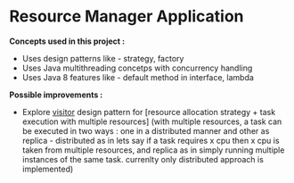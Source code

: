 # Resource Manager Application

**Concepts used in this project :**

- Uses design patterns like - strategy, factory
- Uses Java multithreading concetps with concurrency handling
- Uses Java 8 features like - default method in interface, lambda

**Possible improvements :**
- Explore [visitor](https://refactoring.guru/design-patterns/visitor) design pattern for [resource allocation strategy + task execution with multiple resources] (with multiple resources, a task can be executed in two ways : one in a distributed manner and other as replica - distributed as in lets say if a task requires x cpu then x cpu is taken from multiple resources, and replica as in simply running multiple instances of the same task. currenlty only distributed approach is implemented) 

